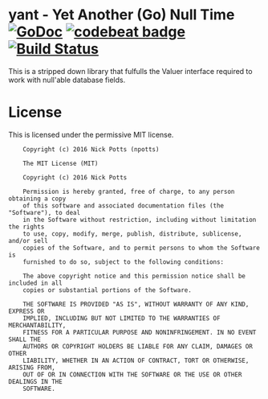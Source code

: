 # yant - Yet Another (Go) Null Time  [![GoDoc](https://godoc.org/github.com/npotts/yant?status.svg)](https://godoc.org/github.com/npotts/yant) [![codebeat badge](https://codebeat.co/badges/c15f0751-cd3f-46d6-b48a-866d068841e1)](https://codebeat.co/projects/github-com-npotts-yant) [![Build Status](https://travis-ci.org/npotts/yant.svg?branch=master)](https://travis-ci.org/npotts/yant)

This is a stripped down library that fulfulls the Valuer interface required to work with null'able database fields.

# License

This is licensed under the permissive MIT license.  


```
    Copyright (c) 2016 Nick Potts (npotts)

    The MIT License (MIT)

    Copyright (c) 2016 Nick Potts

    Permission is hereby granted, free of charge, to any person obtaining a copy
    of this software and associated documentation files (the "Software"), to deal
    in the Software without restriction, including without limitation the rights
    to use, copy, modify, merge, publish, distribute, sublicense, and/or sell
    copies of the Software, and to permit persons to whom the Software is
    furnished to do so, subject to the following conditions:

    The above copyright notice and this permission notice shall be included in all
    copies or substantial portions of the Software.

    THE SOFTWARE IS PROVIDED "AS IS", WITHOUT WARRANTY OF ANY KIND, EXPRESS OR
    IMPLIED, INCLUDING BUT NOT LIMITED TO THE WARRANTIES OF MERCHANTABILITY,
    FITNESS FOR A PARTICULAR PURPOSE AND NONINFRINGEMENT. IN NO EVENT SHALL THE
    AUTHORS OR COPYRIGHT HOLDERS BE LIABLE FOR ANY CLAIM, DAMAGES OR OTHER
    LIABILITY, WHETHER IN AN ACTION OF CONTRACT, TORT OR OTHERWISE, ARISING FROM,
    OUT OF OR IN CONNECTION WITH THE SOFTWARE OR THE USE OR OTHER DEALINGS IN THE
    SOFTWARE.
```
